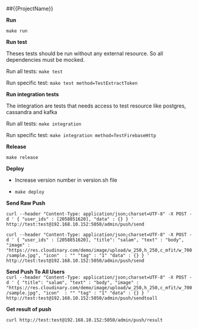 ##{{ProjectName}}


**Run**

`make run`

**Run test**

Theses tests should be run without any external resource. So all dependencies must be mocked.


Run all tests:
`make test`

Run specific test:
`make test method=TestExtractToken`

**Run integration tests**

The integration are tests that needs access to test resource like postgres, cassandra and kafka

Run all tests:
`make integration`

Run specific test:
`make integration method=TestFirebaseHttp`

**Release**

`make release`

**Deploy**

- Increase version number in version.sh file

- `make deploy`

**Send Raw Push**

 
 `
 curl --header "Content-Type: application/json;charset=UTF-8" -X POST -d '
  {
     "user_ids" : [2058851620],
     "data" : {}
  }
  ' http://test:test@192.168.10.152:5050/admin/push/send
  `
  
  `
  curl --header "Content-Type: application/json;charset=UTF-8" -X POST -d '
   {
      "user_ids" : [2058851620],
      "title": "salam",
      "text" : "body",
      "image" : "https://res.cloudinary.com/demo/image/upload/w_250,h_250,c_mfit/w_700/sample.jpg",
      "icon"  : ""
      "tag" : "1"
      "data" : {}
   }
   ' http://test:test@192.168.10.152:5050/admin/push/send
   `
   
**Send Push To All Users**   
  `
  curl --header "Content-Type: application/json;charset=UTF-8" -X POST -d '
   {
      "title": "salam",
      "text" : "body",
      "image" : "https://res.cloudinary.com/demo/image/upload/w_250,h_250,c_mfit/w_700/sample.jpg",
      "icon"  : ""
      "tag" : "1"
      "data" : {}
   }
   ' http://test:test@192.168.10.152:5050/admin/push/sendtoall
   `
   
**Get result of push**      
   
`
curl http://test:test@192.168.10.152:5050/admin/push/result
`